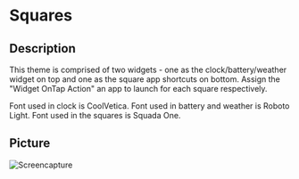 # Squares

## Description
This theme is  comprised of two widgets - one as the clock/battery/weather widget on top and one as the square app shortcuts on bottom. Assign the "Widget OnTap Action" an app to launch for each square respectively.

Font used in clock is CoolVetica. Font used in battery and weather is Roboto Light. Font used in the squares is Squada One.


## Picture
![Screencapture](https://676339784.github.io/Rice/Squares/Screenshot_2015-04-05-23-08-54.png "Screencapture")
